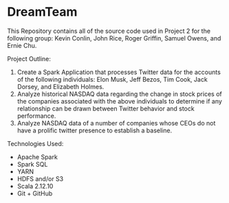# DreamTeam
This Repository contains all of the source code used in Project 2 for the following group: Kevin Conlin, John Rice, Roger Griffin, Samuel Owens, and Ernie Chu.

Project Outline:
1) Create a Spark Application that processes Twitter data for the accounts of the following individuals: Elon Musk, Jeff Bezos, Tim Cook, Jack Dorsey, and Elizabeth Holmes.
2) Analyze historical NASDAQ data regarding the change in stock prices of the companies associated with the above individuals to determine if any relationship can be drawn between Twitter behavior and stock performance.
3) Analyze NASDAQ data of a number of companies whose CEOs do not have a prolific twitter presence to establish a baseline.


Technologies Used:
- Apache Spark
- Spark SQL
- YARN
- HDFS and/or S3
- Scala 2.12.10
- Git + GitHub
